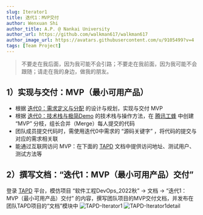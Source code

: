```yaml
---
slug: Iterator1
title: 迭代1：MVP交付
author: Wenxuan Shi
author_title: A.P. @ Nankai University
author_url: https://github.com/walkman617/walkman617
author_image_url: https://avatars.githubusercontent.com/u/9105499?v=4
tags: [Team Project]
---
```


> 不要走在我后面，因为我可能不会引路；不要走在我前面，因为我可能不会跟随；请走在我的身边，做我的朋友。

## 1）实现与交付：MVP（最小可用产品）
- 根据 [迭代0：需求定义与分配](/blog/Iterator0-Making) 的设计与规划，实现与交付 MVP
- 根据 [迭代0：技术栈与极简Demo](/blog/Iterator0-Demo) 的技术栈与操作方法，在 [腾讯工蜂](https://code.tencent.com/) 中创建 “MVP” 分枝，组长合并（Merge）每人提交的代码
- 团队成员提交代码时，需使用迭代0中需求的 “源码关键字” ，将代码的提交与对应的需求相关联
- 能通过互联网访问 MVP：在下面的 [TAPD](https://www.tapd.cn/) 文档中提供访问地址、测试用户、测试方法等

## 2）撰写文档：“迭代1：MVP（最小可用产品）交付”
登录 [TAPD](https://www.tapd.cn/) 平台，模仿项目 “软件工程DevOps_2022秋” -> 文档 -> “迭代1：MVP（最小可用产品）交付” 的内容，撰写团队项目的MVP交付文档，并发布在团队TAPD项目的“文档”模块中
![TAPD-Iterator1](/img/tutorial/tapd-Iterator1.jpg)
![TAPD-Iterator1detail](/img/tutorial/tapd-Iterator1detail.jpg)